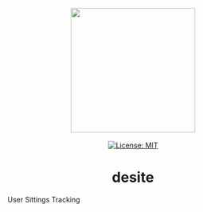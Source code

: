 <p align="center">
    <img src="https://raw.githubusercontent.com/plurid/desite/master/about/identity/desite-logo.png" height="250px">
    <br />
    <br />
    <a target="_blank" href="https://github.com/plurid/desite/blob/master/LICENSE">
        <img src="https://img.shields.io/badge/license-MIT-blue.svg?colorB=1380C3&style=for-the-badge" alt="License: MIT">
    </a>
</p>


<h1 align="center">
    desite
</h1>


User Sittings Tracking
